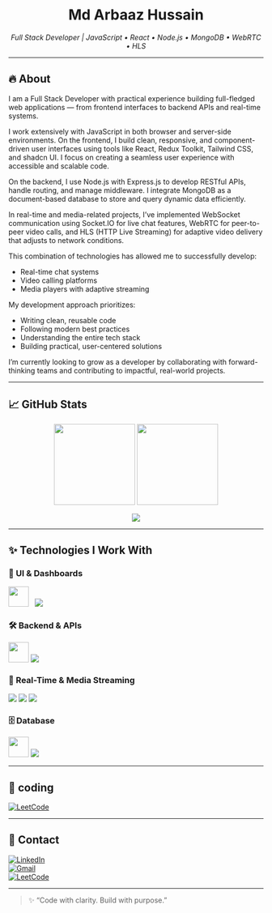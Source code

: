 <h1 align="center">Md Arbaaz Hussain</h1>
<p align="center">
  <i>Full Stack Developer | JavaScript • React • Node.js • MongoDB • WebRTC • HLS</i>
</p>

---

## 🔥 About

I am a Full Stack Developer with practical experience building full-fledged web applications — from frontend interfaces to backend APIs and real-time systems.

I work extensively with JavaScript in both browser and server-side environments. On the frontend, I build clean, responsive, and component-driven user interfaces using tools like React, Redux Toolkit, Tailwind CSS, and shadcn UI. I focus on creating a seamless user experience with accessible and scalable code.

On the backend, I use Node.js with Express.js to develop RESTful APIs, handle routing, and manage middleware. I integrate MongoDB as a document-based database to store and query dynamic data efficiently.

In real-time and media-related projects, I’ve implemented WebSocket communication using Socket.IO for live chat features, WebRTC for peer-to-peer video calls, and HLS (HTTP Live Streaming) for adaptive video delivery that adjusts to network conditions.

This combination of technologies has allowed me to successfully develop:
- Real-time chat systems
- Video calling platforms
- Media players with adaptive streaming

My development approach prioritizes:
- Writing clean, reusable code
- Following modern best practices
- Understanding the entire tech stack
- Building practical, user-centered solutions

I’m currently looking to grow as a developer by collaborating with forward-thinking teams and contributing to impactful, real-world projects.

---

## 📈 GitHub Stats

<p align="center">
  <img src="https://github-readme-stats.vercel.app/api?username=arbaaz-hussain-5&show_icons=true&theme=light&count_private=true&line_height=24" height="160" />
  <img src="https://github-readme-stats.vercel.app/api/top-langs/?username=arbaaz-hussain-5&layout=compact&theme=light" height="160" />
</p>

<p align="center">
  <img src="https://github-readme-streak-stats.herokuapp.com?user=arbaaz-hussain-5&theme=light&hide_border=true" />
</p>

---
## ✨ Technologies I Work With

### 🎨 UI & Dashboards
<p>
  <img src="https://skillicons.dev/icons?i=react,redux,tailwind,html,css" height="40" style="margin-right:8px"/>
  <img src="https://img.shields.io/badge/shadcn_UI-000000?logo=storybook&logoColor=white&style="/>
</p>

### 🛠 Backend & APIs
<p>
  <img src="https://skillicons.dev/icons?i=nodejs,express" height="40"/>
  <img src="https://img.shields.io/badge/REST_API-6DB33F?style=for-the-badge"/>
</p>

### 🧠 Real-Time & Media Streaming
<p>
  <img src="https://img.shields.io/badge/Socket.IO-010101?logo=socket.io&logoColor=white&style=for-the-badge"/>
  <img src="https://img.shields.io/badge/WebRTC-333333?logo=webrtc&logoColor=white&style=for-the-badge"/>
  <img src="https://img.shields.io/badge/HLS_Streaming-FF6F00?style=for-the-badge"/>
</p>

### 🗄 Database
<p>
  <img src="https://skillicons.dev/icons?i=mongodb" height="40"/>
  <img src="https://img.shields.io/badge/Mongoose-800000?style=for-the-badge"/>
</p>

---
## 📢 coding 

[![LeetCode](https://img.shields.io/badge/LeetCode-FFA116?logo=leetcode&logoColor=white&style=for-the-badge)](https://leetcode.com/u/mdarbaazhussain666/)

---

## 📢 Contact

[![LinkedIn](https://img.shields.io/badge/LinkedIn-0A66C2?logo=linkedin&logoColor=white&style=for-the-badge)](https://www.linkedin.com/in/md-arbaaz-hussain)  
[![Gmail](https://img.shields.io/badge/Gmail-D14836?logo=gmail&logoColor=white&style=for-the-badge)](mailto:mdarbaazhussain66@gmail.com)  
[![LeetCode](https://img.shields.io/badge/LeetCode-FFA116?logo=leetcode&logoColor=white&style=for-the-badge)](https://leetcode.com/u/mdarbaazhussain666/)

---

> ✨ “Code with clarity. Build with purpose.”




















